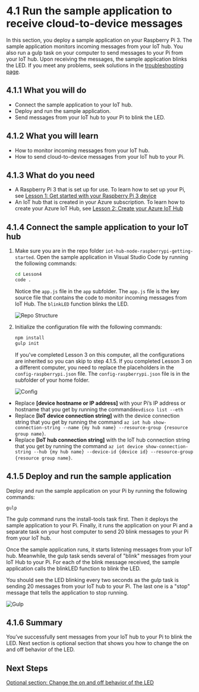<properties
 pageTitle="Run the sample application to receive cloud-to-device messages | Microsoft Azure"
 description="The sample application in Lesson 4 runs on your Pi and monitors incoming messages from your IoT hub. A new gulp task sends messages to your Pi from your IoT hub to blink the LED."
 services="iot-hub"
 documentationCenter=""
 authors="shizn"
 manager="timlt"
 tags=""
 keywords=""/>

<tags
 ms.service="iot-hub"
 ms.devlang="multiple"
 ms.topic="article"
 ms.tgt_pltfrm="na"
 ms.workload="na"
 ms.date="10/21/2016"
 ms.author="xshi"/>

# <a name="41-run-the-sample-application-to-receive-cloud-to-device-messages"></a>4.1 Run the sample application to receive cloud-to-device messages

In this section, you deploy a sample application on your Raspberry Pi 3. The sample application monitors incoming messages from your IoT hub. You also run a gulp task on your computer to send messages to your Pi from your IoT hub. Upon receiving the messages, the sample application blinks the LED. If you meet any problems, seek solutions in the [troubleshooting page](iot-hub-raspberry-pi-kit-node-troubleshooting.md).

## <a name="411-what-you-will-do"></a>4.1.1 What you will do

- Connect the sample application to your IoT hub.
- Deploy and run the sample application.
- Send messages from your IoT hub to your Pi to blink the LED.

## <a name="412-what-you-will-learn"></a>4.1.2 What you will learn

- How to monitor incoming messages from your IoT hub.
- How to send cloud-to-device messages from your IoT hub to your Pi. 

## <a name="413-what-do-you-need"></a>4.1.3 What do you need

- A Raspberry Pi 3 that is set up for use. To learn how to set up your Pi, see [Lesson 1: Get started with your Raspberry Pi 3 device](iot-hub-raspberry-pi-kit-node-get-started.md)
- An IoT hub that is created in your Azure subscription. To learn how to create your Azure IoT Hub, see [Lesson 2: Create your Azure IoT Hub](iot-hub-raspberry-pi-kit-node-get-started.md)

## <a name="414-connect-the-sample-application-to-your-iot-hub"></a>4.1.4 Connect the sample application to your IoT hub

1. Make sure you are in the repo folder `iot-hub-node-raspberrypi-getting-started`. Open the sample application in Visual Studio Code by running the following commands:

    ```bash
    cd Lesson4
    code .
    ```

    Notice the `app.js` file in the `app` subfolder. The `app.js` file is the key source file that contains the code to monitor incoming messages from IoT Hub. The `blinkLED` function blinks the LED.

    ![Repo Structure](media/iot-hub-raspberry-pi-lessons/lesson4/repo_structure.png)

2. Initialize the configuration file with the following commands:

    ```bash
    npm install
    gulp init
    ```

    If you've completed Lesson 3 on this computer, all the configurations are inherited so you can skip to step 4.1.5. If you completed Lesson 3 on a different computer, you need to replace the placeholders in the `config-raspberrypi.json` file. The `config-raspberrypi.json` file is in the subfolder of your home folder.

    ![Config](media/iot-hub-raspberry-pi-lessons/lesson4/config_raspberrypi.png)

- Replace **[device hostname or IP address]** with your Pi’s IP address or hostname that you get by running the command`devdisco list --eth`
- Replace **[IoT device connection string]** with the device connection string that you get by running the command `az iot hub show-connection-string --name {my hub name} --resource-group {resource group name}`.
- Replace **[IoT hub connection string]** with the IoT hub connection string that you get by running the command `az iot device show-connection-string --hub {my hub name} --device-id {device id} --resource-group {resource group name}`.

## <a name="415-deploy-and-run-the-sample-application"></a>4.1.5 Deploy and run the sample application

Deploy and run the sample application on your Pi by running the following commands:
  
```
gulp
```

The gulp command runs the install-tools task first. Then it deploys the sample application to your Pi. Finally, it runs the application on your Pi and a separate task on your host computer to send 20 blink messages to your Pi from your IoT hub.

Once the sample application runs, it starts listening messages from your IoT hub. Meanwhile, the gulp task sends several of "blink" messages from your IoT Hub to your Pi. For each of the blink message received, the sample application calls the blinkLED function to blink the LED.

You should see the LED blinking every two seconds as the gulp task is sending 20 messages from your IoT hub to your Pi. The last one is a "stop" message that tells the application to stop running.

![Gulp](media/iot-hub-raspberry-pi-lessons/lesson4/gulp_blink.png)

## <a name="416-summary"></a>4.1.6 Summary

You’ve successfully sent messages from your IoT hub to your Pi to blink the LED. Next section is optional section that shows you how to change the on and off behavior of the LED.

## <a name="next-steps"></a>Next Steps

[Optional section: Change the on and off behavior of the LED](iot-hub-raspberry-pi-kit-node-lesson4-change-led-behavior.md)